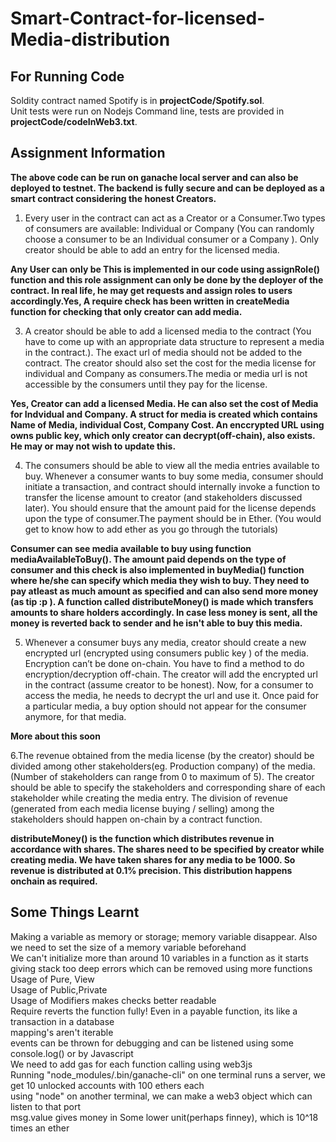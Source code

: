# Smart-Contract-for-licensed-Media-distribution
## For Running Code
Soldity contract named Spotify is in **projectCode/Spotify.sol**.  
Unit tests were run on Nodejs Command line, tests are provided in **projectCode/codeInWeb3.txt**.


## Assignment Information
**The above code can be run on ganache local server and can also be deployed to testnet. The backend is fully secure and can be deployed as a smart contract considering the honest Creators.** 


1. Every user in the contract can act as a Creator or a Consumer.Two types of consumers are available: Individual or Company (You can randomly choose a consumer to be an Individual consumer or a Company ). Only creator should be able to add an entry for the licensed media.

**Any User can only be This is implemented in our code using assignRole() function and this role assignment can only be done by the deployer of the contract. In real life, he may get requests and assign roles to users accordingly.Yes, A require check has been written in createMedia function for checking that only creator can add media.**

3. A creator should be able to add a licensed media to the contract (You have to come up with an appropriate data structure to represent a media in the contract.). The exact url of media should not be added to the contract. The creator should also set the cost for the media license for individual and Company as consumers.The media or media url is not accessible by the consumers until they pay for the license.

**Yes, Creator can add a licensed Media. He can also set the cost of Media for Indvidual and Company. A struct for media is created which contains Name of Media, individual Cost, Company Cost. An enccrypted URL using owns public key, which only creator can decrypt(off-chain), also exists. He may or may not wish to update this.**

4. The consumers should be able to view all the media entries available to buy. Whenever a consumer wants to buy some media, consumer should initiate a transaction, and contract should internally invoke a function to transfer the license amount to creator (and stakeholders discussed later). You should ensure that the amount paid for the license depends upon the type of consumer.The payment should be in Ether. (You would get to know how to add ether as you go
through the tutorials)

**Consumer can see media available to buy using function mediaAvailableToBuy(). The amount paid depends on the type of consumer and this check is also implemented in buyMedia() function where he/she can specify which media they wish to buy. They need to pay atleast as much amount as specified and can also send more money (as tip :p ). A function called distributeMoney() is made which transfers amounts to share holders accordingly. In case less money is sent, all the money is reverted back to sender and he isn't able to buy this media.**

5. Whenever a consumer buys any media, creator should create a new encrypted url (encrypted using consumers public key ) of the media. Encryption can’t be done on-chain. You have to find a method to do encryption/decryption off-chain. The creator
will add the encrypted url in the contract (assume creator to be honest). Now, for a consumer to access the media, he needs to decrypt the url and use it. Once paid for a particular media, a buy option should not appear for the consumer anymore, for that media.

**More about this soon**

6.The revenue obtained from the media license (by the creator) should be divided among other stakeholders(eg. Production company) of the media. (Number of stakeholders can range from 0 to maximum of 5). The creator should be able to specify the stakeholders and corresponding share of each stakeholder while creating the media entry. The division of revenue (generated from each media license buying / selling) among the stakeholders should happen on-chain by a contract function.

**distributeMoney() is the function which distributes revenue in accordance with shares. The shares need to be specified by creator while creating media. We have taken shares for any media to be 1000. So revenue is distributed at 0.1% precision. This distribution happens onchain as required.**

## Some Things Learnt
Making a variable as memory or storage; memory variable disappear. Also we need to set the size of a memory variable beforehand  
We can't initialize more than around 10 variables in a function as it starts giving stack too deep errors which can be removed using more functions  
Usage of Pure, View  
Usage of Public,Private  
Usage of Modifiers makes checks better readable  
Require reverts the function fully! Even in a payable function, its like a transaction in a database  
mapping's aren't iterable  
events can be thrown for debugging and can be listened using some console.log() or by Javascript  
We need to add gas for each function calling using web3js  
Running "node_modules/.bin/ganache-cli" on one terminal runs a server, we get 10 unlocked accounts with 100 ethers each  
using "node" on another terminal, we can make a web3 object which can listen to that port   
msg.value gives money in Some lower unit(perhaps finney), which is 10^18 times an ether  

